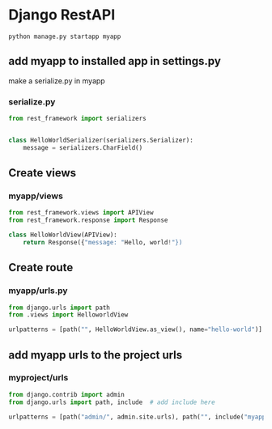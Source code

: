 # Django RestAPI
```
python manage.py startapp myapp
```
## add myapp to installed app in settings.py

make a serialize.py in myapp

### serialize.py
``` python
from rest_framework import serializers


class HelloWorldSerializer(serializers.Serializer):
    message = serializers.CharField()

```
## Create views
### myapp/views
``` python
from rest_framework.views import APIView
from rest_framework.response import Response

class HelloWorldView(APIView):
    return Response({"message: "Hello, world!"})
```
## Create route
### myapp/urls.py
```python
from django.urls import path
from .views import HelloworldView

urlpatterns = [path("", HelloWorldView.as_view(), name="hello-world")]

```

## add myapp urls to the project urls
### myproject/urls
``` python
from django.contrib import admin
from django.urls import path, include  # add include here

urlpatterns = [path("admin/", admin.site.urls), path("", include("myapp.urls"))]

```
